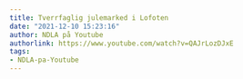 ```yaml
---
title: Tverrfaglig julemarked i Lofoten
date: "2021-12-10 15:23:16"
author: NDLA på Youtube
authorlink: https://www.youtube.com/watch?v=QAJrLozDJxE
tags:
- NDLA-pa-Youtube
---
```

